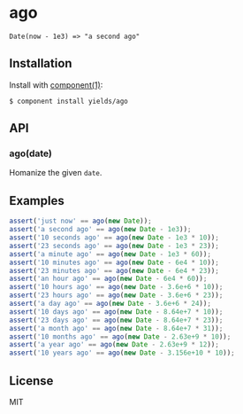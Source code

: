 
# ago

  `Date(now - 1e3) => "a second ago"`

## Installation

  Install with [component(1)](http://component.io):

    $ component install yields/ago

## API

### ago(date)

  Homanize the given `date`.

## Examples

```js
assert('just now' == ago(new Date));
assert('a second ago' == ago(new Date - 1e3));
assert('10 seconds ago' == ago(new Date - 1e3 * 10));
assert('23 seconds ago' == ago(new Date - 1e3 * 23));
assert('a minute ago' == ago(new Date - 1e3 * 60));
assert('10 minutes ago' == ago(new Date - 6e4 * 10));
assert('23 minutes ago' == ago(new Date - 6e4 * 23));
assert('an hour ago' == ago(new Date - 6e4 * 60));
assert('10 hours ago' == ago(new Date - 3.6e+6 * 10));
assert('23 hours ago' == ago(new Date - 3.6e+6 * 23));
assert('a day ago' == ago(new Date - 3.6e+6 * 24));
assert('10 days ago' == ago(new Date - 8.64e+7 * 10));
assert('23 days ago' == ago(new Date - 8.64e+7 * 23));
assert('a month ago' == ago(new Date - 8.64e+7 * 31));
assert('10 months ago' == ago(new Date - 2.63e+9 * 10));
assert('a year ago' == ago(new Date - 2.63e+9 * 12));
assert('10 years ago' == ago(new Date - 3.156e+10 * 10));
```

## License

  MIT
